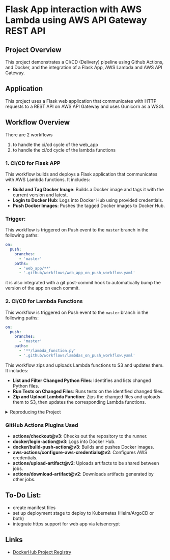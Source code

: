 # Flask App interaction with AWS Lambda using AWS API Gateway REST API

## Project Overview

This project demonstrates a CI/CD (Delivery) pipeline using Github Actions, and Docker, and the integration of a Flask App, AWS Lambda and AWS API Gateway. 

## Application
This project uses a Flask web application that communicates with HTTP requests to a REST API on AWS API Gateway and uses Gunicorn as a WSGI.

## Workflow Overview
There are 2 workflows
 1. to handle the ci/cd cycle of the web_app
 2. to handle the ci/cd cycle of the lambda functions

### 1. CI/CD for Flask APP

This workflow builds and deploys a Flask application that communicates with AWS Lambda functions. It includes:

- **Build and Tag Docker Image**: Builds a Docker image and tags it with the current version and latest.
- **Login to Docker Hub**: Logs into Docker Hub using provided credentials.
- **Push Docker Images**: Pushes the tagged Docker images to Docker Hub.

### Trigger:
This workflow is triggered on Push event to the `master` branch in the following paths:
```yaml
on:
  push:
    branches:
      - 'master'
    paths:
      - 'web_app/**'
      - '.github/workflows/web_app_on_push_workflow.yaml'
```
it is also integrated with a git post-commit hook to automatically bump the version of the app on each commit. 

### 2. CI/CD for Lambda Functions
This workflow is triggered on Push event to the `master` branch in the following paths:
```yaml
on:
  push:
    branches:
      - 'master'
    paths:
      - '**/lambda_function.py'
      - '.github/workflows/lambdas_on_push_workflow.yaml'
```
This workflow zips and uploads Lambda functions to S3 and updates them. It includes:

- **List and Filter Changed Python Files**: Identifies and lists changed Python files.
- **Run Tests on Changed Files**: Runs tests on the identified changed files.
- **Zip and Upload Lambda Function**: Zips the changed files and uploads them to S3, then updates the corresponding Lambda functions.


<details>
<summary>Reproducing the Project</summary>
## Lambda Functions:
### Overview
- **lambda-Backup**
  - `lambda_function.py`: runs on a cronjob to backup the S3 bucket containing the lambda functions daily, weekly and monthly

    | Required Environment Variables | Description |
    | --- | --- |
    |`SOURCE_BUCKET` | Name of Lambda functions' S3 Bucket |
    |`BACKUP_BUCKET` | Name of backup S3 Bucket |

    | Required Trigger |
    | --- | --- |
    |  `EventBridge` | Daily |
    |  `EventBridge` | Weekly |
    |  `EventBridge` | Monthly |

- **csv_to_excel**
  - `lambda_function.py`: Converts CSV files to Excel format.
      
- **lambda_discord_msg**
  - `lambda_function.py`: Sends messages to a Discord channel via a webhook URL.

    Required Environment Variables:
      - 
      `DISCORD_URL` | Discord Webhook Url

- **gitlab_create_user**
  - `lambda_function.py`: using a google sheet to obtain user credentials, Creates a new user, group and project in GitLab and adds the user to the new group as a reporter, using the GitLab API.

    Required Environment Variables:
      -
      `GITLAB_TOKEN`      | GitLab PAT to manage users, groups, and projects
      `GITLAB_INSTANCE_ID`| your aws instance id, used to retrieve public ip
      `GITLAB_GROUP_NAME` | Generic String
      `GITLAB_GROUP_DESC` | Generic String

    Required Google Sheets fields:
      -
      `email`
      `password`
      `username`
      `name`

      
- **gitlab_new_project**
  - `lambda_function.py`: Creates a python script from a template and uploads it to S3, and provides the user with the downloads link, the script then creates a new directory with a blank file of the user's choosing, and new project in GitLab using the GitLab API, and pushes the file to the newly opened project.

    Required Environment Variables:
      -
      `BUCKET_NAME`       | aws S3 bucket that stores executable script
      `REGION`            | aws region where your S3 bucket is in
      `GITLAB_TOKEN`      | GitLab PAT to create a project
      `GITLAB_INSTANCE_ID`| your aws instance id, used to retrieve public ip
      `GITLAB_USER`       | username that will own the project
      
- **wikipedia_func**
  - `lambda_function.py`: Fetches the selected subject's Wikipedia's top pages, and stores it in an S3 file for history.
    Required Environment Variables:
      -
      `BUCKET_NAME`       | name of bucket to store wiki search history
      `FILE_KEY`          | key to history file

### Setting Up AWS Lambda Function

1. **Create a Lambda Function**:
  - Navigate to Lambda in the AWS Management Console.
  - Click "Create Function" and choose "Author from scratch".
  - Enter the function name and select the default runtime (e.g., Python 3.12).
2. **Set Environment Variables**:
  - In the Configuration tab, select "Environment variables".
  - Add the required key-value pairs.
3. **Set Permissions**:
  - In the Configuration tab, select "Permissions".
  - Ensure the Lambda function has the necessary IAM role with permissions to execute and log to CloudWatch, remeber to grant least privilaged permissions.
4. **Set Timeout**:
  - In the Configuration tab, select "General configuration".
  - set the timeout so the lambda functio has enough time to execute

### Setting Up AWS API Gateway

1. **Create an API**:
  - Navigate to API Gateway in the AWS Management Console.
  - Click "Create API" and select "REST API".
2. **Create a Resource**:
  - Define the paths for your resources.
3. **Create a Method**:
  - Choose an HTTP method (e.g., GET, POST) and set it up with the appropriate integration request/response configurations.
4. **Integrate with Lambda**:
  - In the Integration section, select "Lambda Function" and choose your Lambda function.
5. **Set up binary types**:
  - Configure the API Settings > Binary media types as needed.
6. **Deploy API**:
  - Deploy the API to the stage of your choosing and get the URLs you need for the .env file

### Flask Application:
**web_app**
  - `app.py`: A simple Flask web application demonstrating AWS Lambda integration use AWS API Gateway REST API.

## Web_App Dockerfile
- **Base Image**: Uses `python:alpine3.19` for a lightweight Python environment.
- **Work Directory**: Sets the working directory to `/home/lambda_app_user`.
- **Install Dependencies**: Copies `requirements.txt` and installs Python dependencies without cache.
- **Copy Source Code**: Copies the source code to the working directory.
- **Run Application**: Uses Gunicorn to run the Flask application with 4 workers, binding to port 8000.

## Setup
1. **Clone the Repository**:
    ```bash
    git clone https://github.com/Evgeny-Nik/project_aws_lambda_app.git
    cd project_aws_lambda_app
    ```
2. **Setup the .env file**:
    ```bash
    touch web_app/.env
    ```

#### Environment Variables Example (.env-example)

The`.env` file in your web_app directory should have the following example values:

```
LAMBDA_CSV = "<AWS_API_Gateway_Link_goes_here>/csv"
LAMBDA_DISCORD = "<AWS_API_Gateway_Link_goes_here>/discord"
LAMBDA_GITLAB_USER = "<AWS_API_Gateway_Link_goes_here>/gitlab_create_user"
LAMBDA_GITLAB_PROJECT = "<AWS_API_Gateway_Link_goes_here>/gitlab_create_project"
LAMBDA_WIKI = "<AWS_API_Gateway_Link_goes_here>/wiki"
```
3. **Trigger the workflow to build the app**:
- Push changes to the `master` branch.
- see triggers [here](#trigger)

4. **Deploy the app to env of your choosing**
- to run web app locally:

```bash
docker run ${DOCKERHUB_USERNAME}/github_app:latest
```
</details>

### GitHub Actions Plugins Used

- **actions/checkout@v3**: Checks out the repository to the runner.
- **docker/login-action@v3**: Logs into Docker Hub.
- **docker/build-push-action@v3**: Builds and pushes Docker images.
- **aws-actions/configure-aws-credentials@v2**: Configures AWS credentials.
- **actions/upload-artifact@v2**: Uploads artifacts to be shared between jobs.
- **actions/download-artifact@v2**: Downloads artifacts generated by other jobs.

## To-Do List:
- create manifest files
- set up deployment stage to deploy to Kubernetes (Helm/ArgoCD or both)
- integrate https support for web app via letsencrypt

## Links

- [DockerHub Project Registry](https://hub.docker.com/repository/docker/evgenyniko/lambda_app_app)